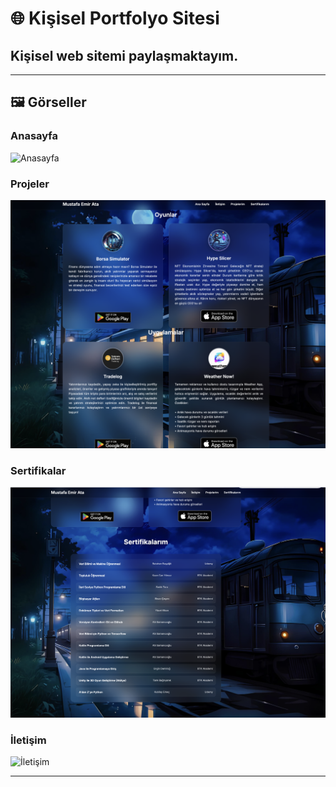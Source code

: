 # 🌐 Kişisel Portfolyo Sitesi

Kişisel web sitemi paylaşmaktayım.
---


---

## 🖼️ Görseller

### Anasayfa
![Anasayfa](assets/resimlerim/anasayfa.png)

### Projeler
![Projeler](assets/resimlerim/projeler.png)

### Sertifikalar
![Sertifikalar](assets/resimlerim/sertifikalar.png)

### İletişim
![İletişim](assets/resimlerim/iletisim.png)

---



